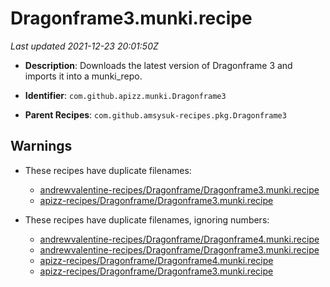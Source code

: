 # Dragonframe3.munki.recipe

_Last updated 2021-12-23 20:01:50Z_

- **Description**: Downloads the latest version of Dragonframe 3 and imports it into a munki_repo.

- **Identifier**: `com.github.apizz.munki.Dragonframe3`

- **Parent Recipes**: `com.github.amsysuk-recipes.pkg.Dragonframe3`


## Warnings

- These recipes have duplicate filenames:
    - [andrewvalentine-recipes/Dragonframe/Dragonframe3.munki.recipe](/autopkg-dupe-tracker/andrewvalentine-recipes/Dragonframe/Dragonframe3.munki.recipe)
    - [apizz-recipes/Dragonframe/Dragonframe3.munki.recipe](/autopkg-dupe-tracker/apizz-recipes/Dragonframe/Dragonframe3.munki.recipe)

- These recipes have duplicate filenames, ignoring numbers:
    - [andrewvalentine-recipes/Dragonframe/Dragonframe4.munki.recipe](/autopkg-dupe-tracker/andrewvalentine-recipes/Dragonframe/Dragonframe4.munki.recipe)
    - [andrewvalentine-recipes/Dragonframe/Dragonframe3.munki.recipe](/autopkg-dupe-tracker/andrewvalentine-recipes/Dragonframe/Dragonframe3.munki.recipe)
    - [apizz-recipes/Dragonframe/Dragonframe4.munki.recipe](/autopkg-dupe-tracker/apizz-recipes/Dragonframe/Dragonframe4.munki.recipe)
    - [apizz-recipes/Dragonframe/Dragonframe3.munki.recipe](/autopkg-dupe-tracker/apizz-recipes/Dragonframe/Dragonframe3.munki.recipe)